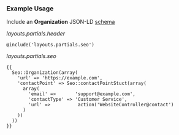 

### Example Usage

Include an **Organization** JSON-LD [schema](http://schema.org/Organization)

*layouts.partials.header*

    @include('layouts.partials.seo')

*layouts.partials.seo*

    {{
      Seo::Organization(array(
        'url' => 'https://example.com',
        'contactPoint' => Seo::contactPointStuct(array(
          array(
            'email' =>       'support@example.com',
            'contactType' => 'Customer Service',
            'url' =>          action('WebsiteController@contact')
          )
        ))
      ))
    }}
